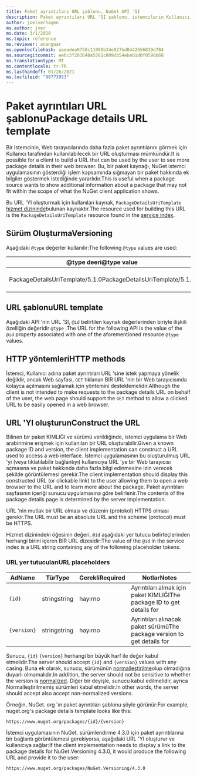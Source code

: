```yaml
---
title: Paket ayrıntıları URL şablonu, NuGet API 'SI
description: Paket ayrıntıları URL 'SI şablonu, istemcilerin Kullanıcı arabiriminde daha fazla paket ayrıntılarına görüntülenmesini sağlar
author: joelverhagen
ms.author: jver
ms.date: 3/1/2019
ms.topic: reference
ms.reviewer: ananguar
ms.openlocfilehash: aaeedea9750c11099b34e927bd8442656839d784
ms.sourcegitcommit: ee6c3f203648a5561c809db54ebeb1d0f0598b68
ms.translationtype: MT
ms.contentlocale: tr-TR
ms.lasthandoff: 01/26/2021
ms.locfileid: "98773953"
---
```

# <a name="package-details-url-template"></a><span data-ttu-id="1964a-103">Paket ayrıntıları URL şablonu</span><span class="sxs-lookup"><span data-stu-id="1964a-103">Package details URL template</span></span>

<span data-ttu-id="1964a-104">Bir istemcinin, Web tarayıcılarında daha fazla paket ayrıntılarını görmek için Kullanıcı tarafından kullanılabilecek bir URL oluşturması mümkündür.</span><span class="sxs-lookup"><span data-stu-id="1964a-104">It is possible for a client to build a URL that can be used by the user to see more package details in their web browser.</span></span> <span data-ttu-id="1964a-105">Bu, bir paket kaynağı, NuGet istemci uygulamasının gösterdiği işlem kapsamında sığmayan bir paket hakkında ek bilgiler göstermek istediğinde yararlıdır.</span><span class="sxs-lookup"><span data-stu-id="1964a-105">This is useful when a package source wants to show additional information about a package that may not fit within the scope of what the NuGet client application shows.</span></span>

<span data-ttu-id="1964a-106">Bu URL 'YI oluşturmak için kullanılan kaynak, `PackageDetailsUriTemplate` [hizmet dizininde](service-index.md)bulunan kaynaktır.</span><span class="sxs-lookup"><span data-stu-id="1964a-106">The resource used for building this URL is the `PackageDetailsUriTemplate` resource found in the [service index](service-index.md).</span></span>

## <a name="versioning"></a><span data-ttu-id="1964a-107">Sürüm Oluşturma</span><span class="sxs-lookup"><span data-stu-id="1964a-107">Versioning</span></span>

<span data-ttu-id="1964a-108">Aşağıdaki `@type` değerler kullanılır:</span><span class="sxs-lookup"><span data-stu-id="1964a-108">The following `@type` values are used:</span></span>

<span data-ttu-id="1964a-109">@type deeri</span><span class="sxs-lookup"><span data-stu-id="1964a-109">@type value</span></span>                     | <span data-ttu-id="1964a-110">Notlar</span><span class="sxs-lookup"><span data-stu-id="1964a-110">Notes</span></span>
------------------------------- | -----
<span data-ttu-id="1964a-111">PackageDetailsUriTemplate/5.1.0</span><span class="sxs-lookup"><span data-stu-id="1964a-111">PackageDetailsUriTemplate/5.1.0</span></span> | <span data-ttu-id="1964a-112">İlk yayın</span><span class="sxs-lookup"><span data-stu-id="1964a-112">The initial release</span></span>

## <a name="url-template"></a><span data-ttu-id="1964a-113">URL şablonu</span><span class="sxs-lookup"><span data-stu-id="1964a-113">URL template</span></span>

<span data-ttu-id="1964a-114">Aşağıdaki API 'nin URL 'SI, `@id` belirtilen kaynak değerlerinden biriyle ilişkili özelliğin değeridir `@type` .</span><span class="sxs-lookup"><span data-stu-id="1964a-114">The URL for the following API is the value of the `@id` property associated with one of the aforementioned resource `@type` values.</span></span>

## <a name="http-methods"></a><span data-ttu-id="1964a-115">HTTP yöntemleri</span><span class="sxs-lookup"><span data-stu-id="1964a-115">HTTP methods</span></span>

<span data-ttu-id="1964a-116">İstemci, Kullanıcı adına paket ayrıntıları URL 'sine istek yapmaya yönelik değildir, ancak Web sayfası, `GET` tıklanan BIR URL 'nin bir Web tarayıcısında kolayca açılmasını sağlamak için yöntemini desteklemelidir.</span><span class="sxs-lookup"><span data-stu-id="1964a-116">Although the client is not intended to make requests to the package details URL on behalf of the user, the web page should support the `GET` method to allow a clicked URL to be easily opened in a web browser.</span></span>

## <a name="construct-the-url"></a><span data-ttu-id="1964a-117">URL 'YI oluşturun</span><span class="sxs-lookup"><span data-stu-id="1964a-117">Construct the URL</span></span>

<span data-ttu-id="1964a-118">Bilinen bir paket KIMLIĞI ve sürümü verildiğinde, istemci uygulama bir Web arabirimine erişmek için kullanılan bir URL oluşturabilir.</span><span class="sxs-lookup"><span data-stu-id="1964a-118">Given a known package ID and version, the client implementation can construct a URL used to access a web interface.</span></span> <span data-ttu-id="1964a-119">İstemci uygulamasının bu oluşturulmuş URL 'yi (veya tıklatılabilir bağlantıyı) kullanıcıya URL 'ye bir Web tarayıcısı açmasına ve paket hakkında daha fazla bilgi edinmesine izin verecek şekilde görüntülemesi gerekir.</span><span class="sxs-lookup"><span data-stu-id="1964a-119">The client implementation should display this constructed URL (or clickable link) to the user allowing them to open a web browser to the URL and to learn more about the package.</span></span> <span data-ttu-id="1964a-120">Paket ayrıntıları sayfasının içeriği sunucu uygulamasına göre belirlenir.</span><span class="sxs-lookup"><span data-stu-id="1964a-120">The contents of the package details page is determined by the server implementation.</span></span>

<span data-ttu-id="1964a-121">URL 'nin mutlak bir URL olması ve düzenin (protokol) HTTPS olması gerekir.</span><span class="sxs-lookup"><span data-stu-id="1964a-121">The URL must be an absolute URL and the scheme (protocol) must be HTTPS.</span></span>

<span data-ttu-id="1964a-122">Hizmet dizinindeki öğesinin değeri, `@id` aşağıdaki yer tutucu belirteçlerinden herhangi birini içeren BIR URL dizesidir:</span><span class="sxs-lookup"><span data-stu-id="1964a-122">The value of the `@id` in the service index is a URL string containing any of the following placeholder tokens:</span></span>

### <a name="url-placeholders"></a><span data-ttu-id="1964a-123">URL yer tutucuları</span><span class="sxs-lookup"><span data-stu-id="1964a-123">URL placeholders</span></span>

<span data-ttu-id="1964a-124">Ad</span><span class="sxs-lookup"><span data-stu-id="1964a-124">Name</span></span>        | <span data-ttu-id="1964a-125">Tür</span><span class="sxs-lookup"><span data-stu-id="1964a-125">Type</span></span>    | <span data-ttu-id="1964a-126">Gerekli</span><span class="sxs-lookup"><span data-stu-id="1964a-126">Required</span></span> | <span data-ttu-id="1964a-127">Notlar</span><span class="sxs-lookup"><span data-stu-id="1964a-127">Notes</span></span>
----------- | ------- | -------- | -----
`{id}`      | <span data-ttu-id="1964a-128">string</span><span class="sxs-lookup"><span data-stu-id="1964a-128">string</span></span>  | <span data-ttu-id="1964a-129">hayır</span><span class="sxs-lookup"><span data-stu-id="1964a-129">no</span></span>       | <span data-ttu-id="1964a-130">Ayrıntıları almak için paket KIMLIĞI</span><span class="sxs-lookup"><span data-stu-id="1964a-130">The package ID to get details for</span></span>
`{version}` | <span data-ttu-id="1964a-131">string</span><span class="sxs-lookup"><span data-stu-id="1964a-131">string</span></span>  | <span data-ttu-id="1964a-132">hayır</span><span class="sxs-lookup"><span data-stu-id="1964a-132">no</span></span>       | <span data-ttu-id="1964a-133">Ayrıntıları alınacak paket sürümü</span><span class="sxs-lookup"><span data-stu-id="1964a-133">The package version to get details for</span></span>

<span data-ttu-id="1964a-134">Sunucu, `{id}` `{version}` herhangi bir büyük harf ile değer kabul etmelidir.</span><span class="sxs-lookup"><span data-stu-id="1964a-134">The server should accept `{id}` and `{version}` values with any casing.</span></span> <span data-ttu-id="1964a-135">Buna ek olarak, sunucu, sürümünün [normalleştirilme](../concepts/package-versioning.md#normalized-version-numbers)olup olmadığına duyarlı olmamalıdır.</span><span class="sxs-lookup"><span data-stu-id="1964a-135">In addition, the server should not be sensitive to whether the version is [normalized](../concepts/package-versioning.md#normalized-version-numbers).</span></span> <span data-ttu-id="1964a-136">Diğer bir deyişle, sunucu kabul edilmelidir, ayrıca Normalleştirilmemiş sürümleri kabul etmelidir.</span><span class="sxs-lookup"><span data-stu-id="1964a-136">In other words, the server should accept also accept non-normalized versions.</span></span>

<span data-ttu-id="1964a-137">Örneğin, NuGet. org 'ın paket ayrıntıları şablonu şöyle görünür:</span><span class="sxs-lookup"><span data-stu-id="1964a-137">For example, nuget.org's package details template looks like this:</span></span>

```http
https://www.nuget.org/packages/{id}/{version}
```

<span data-ttu-id="1964a-138">İstemci uygulamasının NuGet. sürümlendirme 4.3.0 için paket ayrıntılarına bir bağlantı görüntülemesi gerekiyorsa, aşağıdaki URL 'YI oluşturur ve kullanıcıya sağlar:</span><span class="sxs-lookup"><span data-stu-id="1964a-138">If the client implementation needs to display a link to the package details for NuGet.Versioning 4.3.0, it would produce the following URL and provide it to the user:</span></span>

```http
https://www.nuget.org/packages/NuGet.Versioning/4.3.0
```
